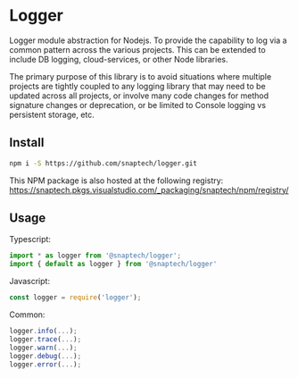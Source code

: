 # Logger
Logger module abstraction for Nodejs. To provide the capability to log via a common
pattern across the various projects. This can be extended to include DB logging, 
cloud-services, or other Node libraries. 

The primary purpose of this library is to avoid situations where multiple projects
are tightly coupled to any logging library that may need to be updated across
all projects, or involve many code changes for method signature changes or deprecation,
or be limited to Console logging vs persistent storage, etc.

Install
---
```sh
npm i -S https://github.com/snaptech/logger.git
```

This NPM package is also hosted at the following registry:
https://snaptech.pkgs.visualstudio.com/_packaging/snaptech/npm/registry/


Usage
---

Typescript:
```ts
import * as logger from '@snaptech/logger';
import { default as logger } from '@snaptech/logger'

```

Javascript:
```js
const logger = require('logger');
```

Common:
```js
logger.info(...);
logger.trace(...);
logger.warn(...);
logger.debug(...);
logger.error(...);

```
